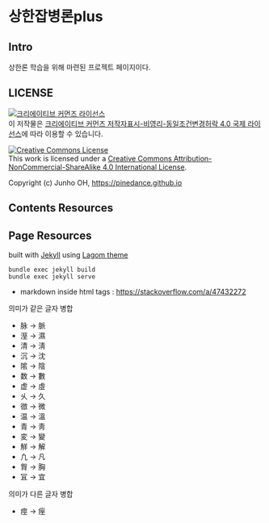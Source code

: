 # 상한잡병론plus

## Intro

상한론 학습을 위해 마련된 프로젝트 페이지이다.


## LICENSE


<a rel="license" href="http://creativecommons.org/licenses/by-nc-sa/4.0/"><img alt="크리에이티브 커먼즈 라이선스" style="border-width:0" src="https://i.creativecommons.org/l/by-nc-sa/4.0/80x15.png" /></a><br />이 저작물은 <a rel="license" href="http://creativecommons.org/licenses/by-nc-sa/4.0/">크리에이티브 커먼즈 저작자표시-비영리-동일조건변경허락 4.0 국제 라이선스</a>에 따라 이용할 수 있습니다.

<a rel="license" href="http://creativecommons.org/licenses/by-nc-sa/4.0/"><img alt="Creative Commons License" style="border-width:0" src="https://i.creativecommons.org/l/by-nc-sa/4.0/80x15.png" /></a><br />This work is licensed under a <a rel="license" href="http://creativecommons.org/licenses/by-nc-sa/4.0/">Creative Commons Attribution-NonCommercial-ShareAlike 4.0 International License</a>.

Copyright (c) Junho OH, https://pinedance.github.io


## Contents Resources


## Page Resources

built with <a href="http://jekyllrb.com/">Jekyll</a> using <a href="https://github.com/swanson/lagom">Lagom theme</a>

```
bundle exec jekyll build
bundle exec jekyll serve
```

* markdown inside html tags : https://stackoverflow.com/a/47432272

의미가 같은 글자 병합
* 脉 → 脈
* 溼 → 濕
* 清 → 淸
* 沉 → 沈
* 隂 → 陰
* 数 → 數
* 虚 → 虛
* 乆 → 久
* 㣲 → 微
* 温 → 溫
* 青 → 靑
* 変 → 變
* 觧 → 解
* 凢 → 凡
* 胷 → 胸
* 冝 → 宜

의미가 다른 글자 병합
* 痙 → 痓
